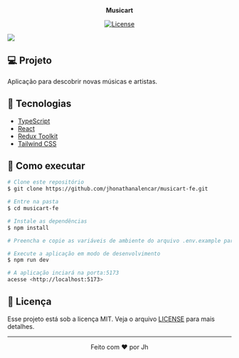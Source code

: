 <p align="center">
  <strong>Musicart</strong>
</p>

<p align="center">
  <a href="LICENSE"><img  src="https://img.shields.io/static/v1?label=License&message=MIT&color=763F3E&labelColor=202024" alt="License"></a>
</p>

<img src=".github/technotes-cover.png">

## 💻 Projeto

Aplicação para descobrir novas músicas e artistas.

## 🧪 Tecnologias

- [TypeScript](https://www.typescriptlang.org/)
- [React](https://reactjs.org/)
- [Redux Toolkit](https://redux-toolkit.js.org/)
- [Tailwind CSS](https://tailwindcss.com/)

## 🚀 Como executar

```bash
# Clone este repositório
$ git clone https://github.com/jhonathanalencar/musicart-fe.git

# Entre na pasta
$ cd musicart-fe

# Instale as dependências
$ npm install

# Preencha e copie as variáveis de ambiente do arquivo .env.example para o arquivo .env na raiz do projeto

# Execute a aplicação em modo de desenvolvimento
$ npm run dev

# A aplicação inciará na porta:5173
acesse <http://localhost:5173>
```
## 📝 Licença

Esse projeto está sob a licença MIT. Veja o arquivo [LICENSE](LICENSE) para mais detalhes.

---

<p align="center">
  Feito com ❤️ por Jh
</p>
